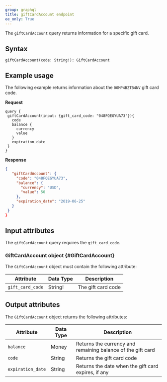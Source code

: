 ```yaml
---
group: graphql
title: giftCardAccount endpoint
ee_only: True
---
```


The `giftCardAccount` query returns information for a specific gift card.

## Syntax

 `giftCardAccount(code: String!): GiftCardAccount`

## Example usage

 The following example returns information about the `00MP4BZTB4NV` gift card code.

**Request**

 ``` text
query {
  giftCardAccount(input: {gift_card_code: "048FQEGYUA73"}){
    code
    balance {
      currency
      value
    }
    expiration_date
  }
}
```

**Response**

 ```json
{
    "giftCardAccount": {
      "code": "048FQEGYUA73",
      "balance": {
        "currency": "USD",
        "value": 50
      },
      "expiration_date": "2019-06-25"
    }
  }
}
```

## Input attributes

 The `giftCardAccount` query requires the `gift_card_code`.

### GiftCardAccount object {#GiftCardAccount}

The `GiftCardAccount` object must contain the following attribute:

Attribute | Data Type | Description
--- | --- | ---
`gift_card_code` | String! | The gift card code

## Output attributes

The `GiftCardAccount` object returns the following attributes:

Attribute |  Data Type | Description
--- | --- | ---
`balance` | Money | Returns the currency and remaining balance of the gift card
`code` | String | Returns the gift card code
`expiration_date` | String | Returns the date when the gift card expires, if any
